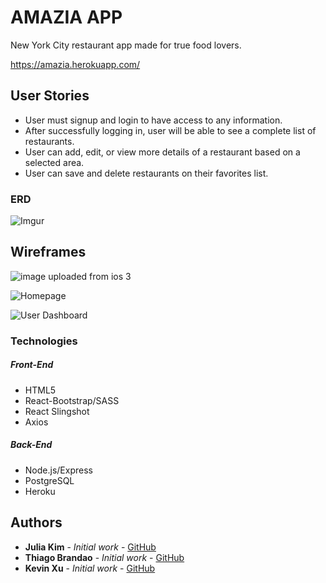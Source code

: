 # AMAZIA APP
New York City restaurant app made for true food lovers.

https://amazia.herokuapp.com/


## User Stories

* User must signup and login to have access to any information.
* After successfully logging in, user will be able to see a complete list of restaurants.
* User can add, edit, or view more details of a restaurant based on a selected area.
* User can save and delete restaurants on their favorites list.


### ERD
![Imgur](http://i.imgur.com/vYM2DaI.png)

## Wireframes

![image uploaded from ios 3](https://user-images.githubusercontent.com/18605009/27613757-6df98f40-5b6b-11e7-9601-d633bba05704.jpg)

![Homepage](http://i.imgur.com/MAyIZMZ.png "Page 1")

![User Dashboard](http://i.imgur.com/IyuCXUi.png "Page 2")

### Technologies

##### Front-End
* HTML5
* React-Bootstrap/SASS
* React Slingshot
* Axios

##### Back-End
* Node.js/Express
* PostgreSQL
* Heroku



## Authors

* **Julia Kim** - *Initial work* - [GitHub](https://github.com/jkim0620)
* **Thiago Brandao** - *Initial work* - [GitHub](https://github.com/thiagobrandao2017)
* **Kevin Xu** - *Initial work* - [GitHub](https://github.com/uxnivek8)

